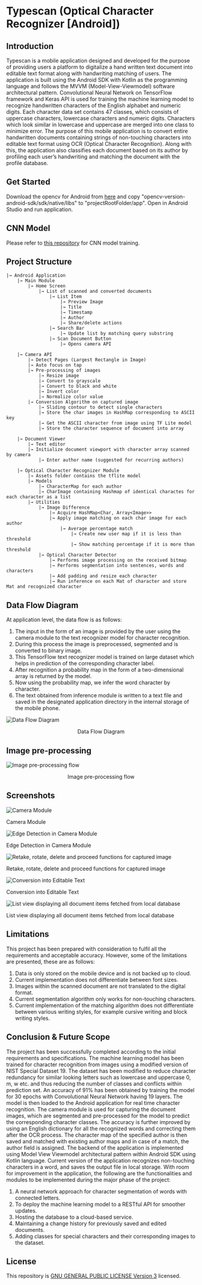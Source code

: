 # Typescan (Optical Character Recognizer [Android])


## Introduction

Typescan is a mobile application designed and developed for the purpose of providing users a platform to digitalize a hand written text document into editable text format along with handwriting matching of users. The application is built using the Android SDK with Kotlin as the programming language and follows the MVVM (Model-View-Viewmodel) software architectural pattern. Convolutional Neural Network on TensorFlow framework and Keras API is used for training the machine learning model to recognize handwritten characters of the English alphabet and numeric digits. Each character data set contains 47 classes, which consists of uppercase characters, lowercase characters and numeric digits. Characters which look similar in lowercase and uppercase are merged into one class to minimize error. The purpose of this mobile application is to convert entire handwritten documents containing strings of non-touching characters into editable text format using OCR (Optical Character
Recognition). Along with this, the application also classifies each document based on its author by profiling each user’s handwriting and matching the document with the profile database.


## Get Started

Download the opencv for Android from [here](https://sourceforge.net/projects/opencvlibrary/files/opencv-android/) and copy "opencv-version-android-sdk/sdk/native/libs" to "projectRootFolder/app".
Open in Android Studio and run application.


## CNN Model

Please refer to [this repository](https://github.com/aayushsharma9/ocr-cnn) for CNN model training.


## Project Structure

    |→ Android Application
        |→ Main Module
            |→ Home Screen
                |→ List of scanned and converted documents
                    |→ List Item
                        |→ Preview Image
                        |→ Title
                        |→ Timestamp
                        |→ Author
                        |→ Share/delete actions
                    |→ Search Bar
                        |→ Update list by matching query substring
                    |→ Scan Document Button
                        |→ Opens camera API

        |→ Camera API
            |→ Detect Pages (Largest Rectangle in Image)
            |→ Auto focus on tap
            |→ Pre-processing of images
                |→ Resize image
                |→ Convert to grayscale
                |→ Convert to black and white
                |→ Invert color
                |→ Normalize color value
            |→ Conversion Algorithm on captured image
                |→ Sliding contour to detect single characters
                |→ Store the char images in HashMap corresponding to ASCII key
                |→ Get the ASCII character from image using TF Lite model
                |→ Store the character sequence of document into array

        |→ Document Viewer
            |→ Text editor
            |→ Initialize document viewport with character array scanned by camera
                |→ Enter author name (suggested for recurring authors)

        |→ Optical Character Recognizer Module
            |→ Assets folder contains the tflite model
            |→ Models
                |→ CharacterMap for each author
                |→ CharImage containing Hashmap of identical charactes for each character as a list
            |→ Utilities
                |→ Image Difference
                    |→ Acquire HashMap<Char, Array<Image>>
                    |→ Apply image matching on each char image for each author
                        |→ Average percentage match
                            |→ Create new user map if it is less than threshold
                            |→ Show matching percentage if it is more than threshold
                |→ Optical Character Detector
                    |→ Performs image processing on the received bitmap
                    |→ Performs segmentation into sentences, words and characters
                    |→ Add padding and resize each character
                    |→ Run inference on each Mat of character and store Mat and recognized character


## Data Flow Diagram

At application level, the data flow is as follows:
1. The input in the form of an image is provided by the user using the camera module to the text recognizer model for character recognition.
2. During this process the image is preprocessed, segmented and is converted to binary image.
3. This TensorFlow text recognizer model is trained on large dataset which helps in prediction of the corresponding character label.
4. After recognition a probability map in the form of a two-dimensional array is returned by the model.
5. Now using the probability map, we infer the word character by character.
6. The text obtained from inference module is written to a text file and saved in the designated application directory in the internal storage of the mobile phone.


![Data Flow Diagram](https://drive.google.com/uc?export=view&id=1Dh1XpFYTGBn-zf_svMd4lH9bps5YMQW2)
<p align=center>Data Flow Diagram</p>


## Image pre-processing


![Image pre-processing flow](https://drive.google.com/uc?export=view&id=1R1Pm-bOb09_2eCoEYMUOHtkL3KbW8ewY)
<p align=center>Image pre-processing flow</p>


## Screenshots

![Camera Module](https://drive.google.com/uc?export=view&id=1EqRa5_EjS7c9dc28cUkp6H5d7ET0wLiA)
<p align=left>Camera Module</p>


![Edge Detection in Camera Module](https://drive.google.com/uc?export=view&id=1qpX-7X_rGMwIFmB94mGMfQVBwiVpFYJI)
<p align=left>Edge Detection in Camera Module</p>


![Retake, rotate, delete and proceed functions for captured image](https://drive.google.com/uc?export=view&id=11Xr7WLy9hdikz9f9v94kVnFmrLPJaonc)
<p align=left>Retake, rotate, delete and proceed functions for captured image</p>


![Conversion into Editable Text]()
<p align=left>Conversion into Editable Text</p>


![List view displaying all document items fetched from local database](https://drive.google.com/uc?export=view&id=122Jj8Tmf1_3Xgkji5dj0V1xWmqqVEyrM)
<p align=left>List view displaying all document items fetched from local database</p>



## Limitations

This project has been prepared with consideration to fulfil all the requirements and acceptable accuracy. However, some of the limitations are presented, these are as follows:

1. Data is only stored on the mobile device and is not backed up to cloud.
2. Current implementation does not differentiate between font sizes.
3. Images within the scanned document are not translated to the digital format.
4. Current segmentation algorithm only works for non-touching characters.
5. Current implementation of the matching algorithm does not differentiate between various writing styles, for example cursive writing and block writing styles.


## Conclusion & Future Scope

The project has been successfully completed according to the initial requirements and specifications. The machine learning model has been trained for character recognition from images using a modified version of NIST Special Dataset 19. The dataset has been modified to reduce character redundancy for similar looking letters such as lowercase and uppercase 0, m, w etc. and thus reducing the number of classes and conflicts within prediction set. An accuracy of 91% has been obtained by training the model for 30 epochs with Convolutional Neural Network having 19 layers. The model is then loaded to the Android application for real time character recognition. The camera module is used for capturing the document images, which are segmented and pre-processed for the model to predict the corresponding character classes. The accuracy is further improved by using an English dictionary for all the recognized words and correcting them after the OCR process. The character map of the specified author is then saved and matched with existing author maps and in case of a match, the author field is assigned. The backend of the application is implemented using Model View Viewmodel architectural pattern within Android SDK using Kotlin language. Current version of the application recognizes non-touching characters in a word, and saves the output file in local storage. With room for improvement in the application, the following are the functionalities and modules to be implemented during the major phase of the project:

1. A neural network approach for character segmentation of words with connected letters.
2. To deploy the machine learning model to a RESTful API for smoother updates.
3. Hosting the database to a cloud-based service.
4. Maintaining a change history for previously saved and edited documents.
5. Adding classes for special characters and their corresponding images to the dataset.


## License

This repository is [GNU GENERAL PUBLIC LICENSE Version 3](LICENSE) licensed.

